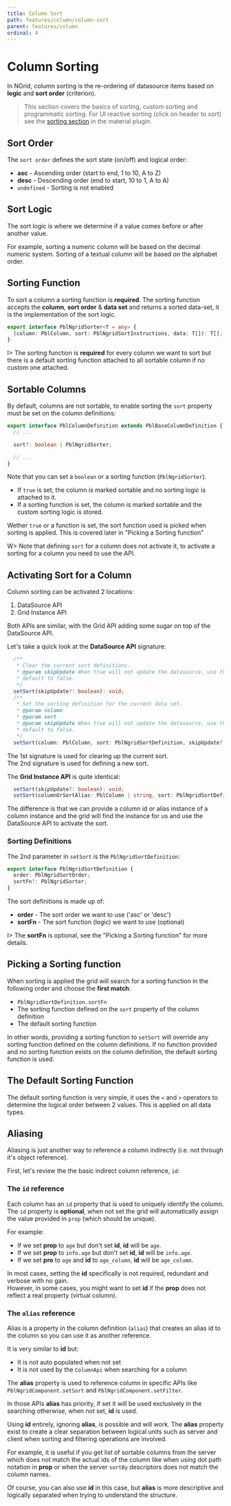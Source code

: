 ```yaml
---
title: Column Sort
path: features/column/column-sort
parent: features/column
ordinal: 4
---
```

# Column Sorting

In NGrid, column sorting is the re-ordering of datasource items based on **logic** and **sort order** (criterion).  

> This section covers the basics of sorting, custom sorting and programmatic sorting. For UI reactive sorting (click on header to sort) see the [sorting section](../../../plugins/ngrid-material/mat-sort) in the material plugin.

## Sort Order

The `sort order` defines the sort state (on/off) and logical order:

- **asc** - Ascending order (start to end, 1 to 10, A to Z)
- **desc** - Descending order (end to start, 10 to 1, A to A)
- `undefined` - Sorting is not enabled

## Sort Logic

The sort logic is where we determine if a value comes before or after another value.

For example, sorting a numeric column will be based on the decimal numeric system. Sorting of a textual column will be based on the alphabet order.

## Sorting Function

To sort a column a sorting function is **required**. The sorting function accepts the **column**, **sort order** & **data set** and returns a sorted data-set, it is the implementation of the sort logic.

```typescript
export interface PblNgridSorter<T = any> {
  (column: PblColumn, sort: PblNgridSortInstructions, data: T[]): T[];
}
```

I> The sorting function is **required** for every column we want to sort but there is a default sorting function attached to all sortable column if no custom one attached.

## Sortable Columns

By default, columns are not sortable, to enable sorting the `sort` property must be set on the column definitions:

```typescript
export interface PblColumnDefinition extends PblBaseColumnDefinition {
  // ...

  sort?: boolean | PblNgridSorter;

  // ...
}
```

Note that you can set a `boolean` or a sorting function (`PblNgridSorter`).

- If `true` is set, the column is marked sortable and no sorting logic is attached to it.
- If a sorting function is set, the column is marked sortable and the custom sorting logic is stored.

Wether `true` or a function is set, the sort function used is picked when sorting is applied. This is covered later in "Picking a Sorting function"

W> Note that defining `sort` for a column does not activate it, to activate a sorting for a column you need to use the API.

## Activating Sort for a Column

Column sorting can be activated 2 locations:

1. DataSource API
2. Grid Instance API

Both APIs are similar, with the Grid API adding some sugar on top of the DataSource API.

Let's take a quick look at the **DataSource API** signature:

```typescript
  /**
   * Clear the current sort definitions.
   * @param skipUpdate When true will not update the datasource, use this when the data comes sorted and you want to sync the definitions with the current data set.
   * default to false.
   */
  setSort(skipUpdate?: boolean): void;
  /**
   * Set the sorting definition for the current data set.
   * @param column
   * @param sort
   * @param skipUpdate When true will not update the datasource, use this when the data comes sorted and you want to sync the definitions with the current data set.
   * default to false.
   */
  setSort(column: PblColumn, sort: PblNgridSortDefinition, skipUpdate?: boolean): void;
```

The 1st signature is used for clearing up the current sort.  
The 2nd signature is used for defining a new sort.

The **Grid Instance API** is quite identical:

```typescript
  setSort(skipUpdate?: boolean): void;
  setSort(columnOrSortAlias: PblColumn | string, sort: PblNgridSortDefinition, skipUpdate?: boolean): void;
```

The difference is that we can provide a column id or alias instance of a column instance and the grid will find the instance for us and use
the DataSource API to activate the sort.

### Sorting Definitions

The 2nd parameter in `setSort` is the `PblNgridSortDefinition`:

```typescript
export interface PblNgridSortDefinition {
  order: PblNgridSortOrder;
  sortFn?: PblNgridSorter;
}
```

The sort definitions is made up of:

- **order** - The sort order we want to use ('asc' or 'desc')
- **sortFn** - The sort function (logic) we want to use (optional)

I> The **sortFn** is optional, see the "Picking a Sorting function" for more details.

## Picking a Sorting function

When sorting is applied the grid will search for a sorting function in the following order and choose the **first match**:

- `PblNgridSortDefinition.sortFn`
- The sorting function defined on the `sort` property of the column definition
- The default sorting function

In other words, providing a sorting function to `setSort` will override any sorting function defined on the column definitions.
If no function provided and no sorting function exists on the column definition, the default sorting function is used.

## The Default Sorting Function

The default sorting function is very simple, it uses the `<` and `>` operators to determine the logical order between 2 values. This is applied on all data types.

<div pbl-example-view="pbl-column-sort-example"></div>

<div pbl-example-view="pbl-column-specific-sorting-example"></div>

## Aliasing

Aliasing is just another way to reference a column indirectly (i.e. not through it's object reference).

First, let's review the the basic indirect column reference, `id`:

### The `id` reference

Each column has an `id` property that is used to uniquely identify the column.
The `id` property is **optional**, when not set the grid will automatically assign the value provided in `prop` (which should be unique).

For example:

- If we set **prop** to `age` but don't set **id**, **id** will be `age`.
- If we set **prop** to `info.age` but don't set **id**, **id** will be `info.age`.
- If we set **pro** to `age` and **id** to `age_column`, **id** will be `age_column`.

In most cases, setting the **id** specifically is not required, redundant and verbose with no gain.  
However, in some cases, you might want to set **id** if the **prop** does not reflect a real property (virtual column).

### The `alias` reference

Alias is a property in the column definition (`alias`) that creates an alias id to the column so you can use it as another reference.

It is very similar to **id** but:

- It is not auto populated when not set
- It is not used by the `ColumnApi` when searching for a column

The **alias** property is used to reference column in specific APIs like `PblNgridComponent.setSort` and `PblNgridComponent.setFilter`.

In those APIs **alias** has priority, if set it will be used exclusively in the searching otherwise, when not set, **id** is used.

Using **id** entirely, ignoring **alias**, is possible and will work. The **alias** property exist to create a clear separation between
logical units such as server and client when sorting and filtering operations are involved.

For example, it is useful if you get list of sortable columns from the server which does not match the actual ids of the column like when using dot path notation in **prop** or
when the server `sortBy` descriptors does not match the column names.

Of course, you can also use **id** in this case, but **alias** is more descriptive and logically separated when trying to understand the structure.
